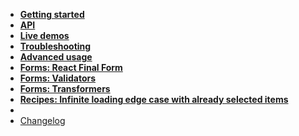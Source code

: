 -   [**Getting started**](getting-started)
-   [**API**](api)
-   [**Live demos**](/demo/ ':ignore Live demos')
-   [**Troubleshooting**](troubleshooting)
-   [**Advanced usage**](advanced-usage)
-   [**Forms: React Final Form**](forms/react-final-form)
-   [**Forms: Validators**](forms/validators)
-   [**Forms: Transformers**](forms/transformers)
-   [**Recipes: Infinite loading edge case with already selected
    items**](recipes/transfer-infinite-loading-all-options-selected)
-   &nbsp;
-   [Changelog](CHANGELOG.md)
